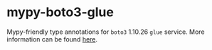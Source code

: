 # mypy-boto3-glue

Mypy-friendly type annotations for `boto3` 1.10.26 `glue` service.
More information can be found [here](https://github.com/vemel/mypy_boto3).